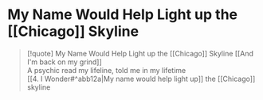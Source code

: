 # My Name Would Help Light up the [[Chicago]] Skyline

> [!quote] My Name Would Help Light up the [[Chicago]] Skyline
[[And I'm back on my grind]]  
A psychic read my lifeline, told me in my lifetime  
[[4. I Wonder#^abb12a|My name would help light up]] the [[Chicago]] skyline
